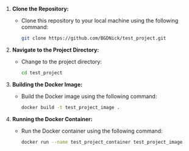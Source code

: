 1. **Clone the Repository:**
   - Clone this repository to your local machine using the following command:
     ```bash
     git clone https://github.com/BGDNick/test_project.git
     ```

2. **Navigate to the Project Directory:**
   - Change to the project directory:
     ```bash
     cd test_project
     ```

3. **Building the Docker Image:**
   - Build the Docker image using the following command:
     ```bash
     docker build -t test_project_image .
     ```

4. **Running the Docker Container:**
   - Run the Docker container using the following command:
     ```bash
     docker run --name test_project_container test_project_image
     ```
